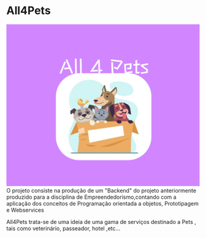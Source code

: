 # All4Pets
![Logo](Telas_App/Logo.png)
O projeto consiste na produção de um "Backend" do projeto anteriormente produzido para a disciplina
de Empreendedorismo,contando com a aplicação dos conceitos de Programação orientada a objetos, Prototipagem e Webservices

All4Pets trata-se de uma ideia de uma gama de serviços destinado a Pets , tais como veterinário, passeador, hotel ,etc...
